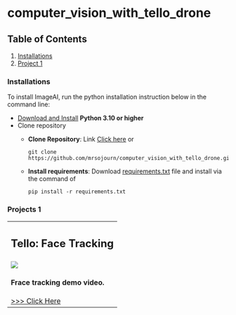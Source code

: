 # computer_vision_with_tello_drone

## Table of Contents
1. <a href="#installations" >Installations</a>
2. <a href="#project_1" >Project 1</a>

   
### Installations
<div id="installations"></div>
 
To install ImageAI, run the python installation instruction below in the command line:

- [Download and Install](https://www.python.org/downloads/) **Python 3.10 or higher**
- Clone repository
  - **Clone Repository**: Link [Click here](https://github.com/mrsojourn/computer_vision_with_tello_drone.git)
    or
    ```
    git clone https://github.com/mrsojourn/computer_vision_with_tello_drone.git 
    ```

  - **Install requirements**: Download [requirements.txt](https://github.com/mrsojourn/computer_vision_with_tello_drone/blob/main/requirements.txt) file and install via the command
    of
    ```
    pip install -r requirements.txt
    ```
    

### Projects 1
<div id="project_1"></div>
<table>
  <tr>
    <td><h2> Tello: Face Tracking</h2> </td>
  </tr>
  <tr>
    <td><img src="/thumbnails/1.PNG" >
    <h4>Frace tracking demo video.</h4>
    <a href="https://youtu.be/nlfS8t8BqY8"> >>> Click Here</a>
    </td>
  </tr>
